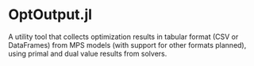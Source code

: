 # OptOutput.jl
A utility tool that collects optimization results in tabular format (CSV or DataFrames) from MPS models (with support for other formats planned), using primal and dual value results from solvers.
